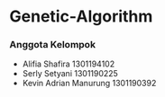 # Genetic-Algorithm

 ### Anggota Kelompok 
* Alifia Shafira 1301194102
* Serly Setyani 1301190225
* Kevin Adrian Manurung 1301190392
